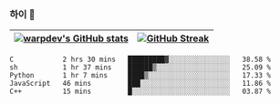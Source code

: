 
### 하이 👋
[![warpdev's GitHub stats](https://github-readme-stats.vercel.app/api?username=warpdev&show_icons=true&theme=vue-dark)](#) |[![GitHub Streak](https://github-readme-streak-stats.herokuapp.com/?user=warpdev&theme=dark)](#)
--- | --- |
<!--START_SECTION:waka-->
```text
C            2 hrs 30 mins   █████████▓░░░░░░░░░░░░░░░   38.58 % 
sh           1 hr 37 mins    ██████▒░░░░░░░░░░░░░░░░░░   25.09 % 
Python       1 hr 7 mins     ████▒░░░░░░░░░░░░░░░░░░░░   17.33 % 
JavaScript   46 mins         ███░░░░░░░░░░░░░░░░░░░░░░   11.86 % 
C++          15 mins         █░░░░░░░░░░░░░░░░░░░░░░░░   03.87 % 
```
<!--END_SECTION:waka-->

<!--
**warpdev/warpdev** is a ✨ _special_ ✨ repository because its `README.md` (this file) appears on your GitHub profile.

Here are some ideas to get you started:

- 🔭 I’m currently working on ...
- 🌱 I’m currently learning ...
- 👯 I’m looking to collaborate on ...
- 🤔 I’m looking for help with ...
- 💬 Ask me about ...
- 📫 How to reach me: ...
- 😄 Pronouns: ...
- ⚡ Fun fact: ...
-->
